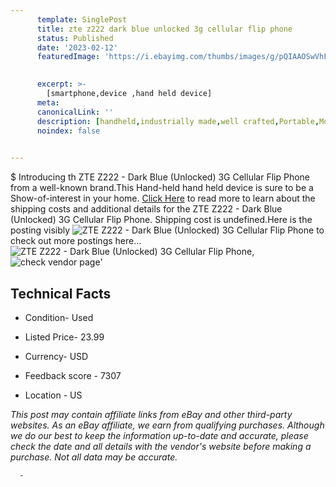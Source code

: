```yaml
---
      template: SinglePost
      title: zte z222 dark blue unlocked 3g cellular flip phone
      status: Published
      date: '2023-02-12'
      featuredImage: 'https://i.ebayimg.com/thumbs/images/g/pQIAAOSwVhFfkx5C/s-l225.jpg'
       

      excerpt: >-
        [smartphone,device ,hand held device]
      meta:
      canonicalLink: ''
      description: [handheld,industrially made,well crafted,Portable,Mobile,Compact,Convenient,Lightweight,Maneuverable,Man-portable,Miniature,Carriable,Hand-held,Light,Holdable,Transportable,Mobile device,Pocket-sized,On-the-go,Wireless,Cordless,Compact size,Convenient size, smartphone,device ,hand held device]
      noindex: false
      

---
```

$
      Introducing th ZTE Z222 - Dark Blue (Unlocked) 3G Cellular Flip Phone from a well-known brand.This Hand-held hand held device is sure to be a Show-of-interest in your home. [Click Here](https://www.ebay.com/itm/133555475875?hash=item1f1886d5a3%3Ag%3ApQIAAOSwVhFfkx5C&mkevt=1&mkcid=1&mkrid=711-53200-19255-0&campid=%253CePNCampaignId%253E&customid=%253CreferenceId%253E&toolid=10049) to read more to learn about the shipping costs and additional details for the ZTE Z222 - Dark Blue (Unlocked) 3G Cellular Flip Phone. Shipping cost is undefined.Here is the posting visibly ![ZTE Z222 - Dark Blue (Unlocked) 3G Cellular Flip Phone](https://i.ebayimg.com/thumbs/images/g/pQIAAOSwVhFfkx5C/s-l225.jpg) to check out more postings here... ![ZTE Z222 - Dark Blue (Unlocked) 3G Cellular Flip Phone](https://i.ebayimg.com/images/g/pQIAAOSwVhFfkx5C/s-l640.jpg), ![check vendor page](https://origin-galleryplus.ebayimg.com/ws/web/133555475875_2_0_1/225x225.jpg,https://origin-galleryplus.ebayimg.com/ws/web/133555475875_3_0_1/225x225.jpg,https://origin-galleryplus.ebayimg.com/ws/web/133555475875_4_0_1/225x225.jpg,https://origin-galleryplus.ebayimg.com/ws/web/133555475875_5_0_1/225x225.jpg,https://origin-galleryplus.ebayimg.com/ws/web/133555475875_6_0_1/225x225.jpg,https://origin-galleryplus.ebayimg.com/ws/web/133555475875_7_0_1/225x225.jpg,https://origin-galleryplus.ebayimg.com/ws/web/133555475875_8_0_1/225x225.jpg)'

      

 ## Technical Facts 



     
      

 - Condition- Used 


      

 - Listed Price- 23.99 


      

 - Currency- USD 


      

 - Feedback score - 7307 


      

 - Location - US 


      
      

 *_This post may contain affiliate links from eBay and other third-party websites. As an eBay affiliate, we earn from qualifying purchases. Although we do our best to keep the information up-to-date and accurate, please check the date and all details with the vendor's website before making a purchase. Not all data may be accurate._*




      -

